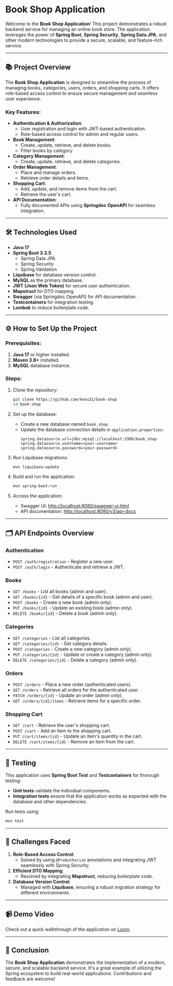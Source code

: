# Book Shop Application

Welcome to the **Book Shop Application**! This project demonstrates a robust backend service for managing an online book store. The application leverages the power of **Spring Boot**, **Spring Security**, **Spring Data JPA**, and other modern technologies to provide a secure, scalable, and feature-rich service.

---

## 📚 **Project Overview**

The **Book Shop Application** is designed to streamline the process of managing books, categories, users, orders, and shopping carts. It offers role-based access control to ensure secure management and seamless user experience.

### Key Features:
- **Authentication & Authorization**:
    - User registration and login with JWT-based authentication.
    - Role-based access control for admin and regular users.
- **Book Management**:
    - Create, update, retrieve, and delete books.
    - Filter books by category.
- **Category Management**:
    - Create, update, retrieve, and delete categories.
- **Order Management**:
    - Place and manage orders.
    - Retrieve order details and items.
- **Shopping Cart**:
    - Add, update, and remove items from the cart.
    - Retrieve the user's cart.
- **API Documentation**:
    - Fully documented APIs using **Springdoc OpenAPI** for seamless integration.

---

## 🛠 **Technologies Used**

- **Java 17**
- **Spring Boot 3.3.5**
    - Spring Data JPA
    - Spring Security
    - Spring Validation
- **Liquibase** for database version control.
- **MySQL** as the primary database.
- **JWT (Json Web Token)** for secure user authentication.
- **Mapstruct** for DTO mapping.
- **Swagger** (via Springdoc OpenAPI) for API documentation.
- **Testcontainers** for integration testing.
- **Lombok** to reduce boilerplate code.

---

## ⚙️ **How to Set Up the Project**

### Prerequisites:
1. **Java 17** or higher installed.
2. **Maven 3.8+** installed.
3. **MySQL** database instance.

### Steps:
1. Clone the repository:
   ```bash
   git clone https://github.com/kenu21/book-shop
   cd book-shop
   ```

2. Set up the database:
    - Create a new database named `book_shop`.
    - Update the database connection details in `application.properties`:
      ```properties
      spring.datasource.url=jdbc:mysql://localhost:3306/book_shop
      spring.datasource.username=<your-username>
      spring.datasource.password=<your-password>
      ```

3. Run Liquibase migrations:
   ```bash
   mvn liquibase:update
   ```

4. Build and run the application:
   ```bash
   mvn spring-boot:run
   ```

5. Access the application:
    - Swagger UI: [http://localhost:8080/swagger-ui.html](http://localhost:8080/swagger-ui.html)
    - API documentation: [http://localhost:8080/v3/api-docs](http://localhost:8080/v3/api-docs)

---

## 🗂 **API Endpoints Overview**

### **Authentication**
- `POST /auth/registration` - Register a new user.
- `POST /auth/login` - Authenticate and retrieve a JWT.

### **Books**
- `GET /books` - List all books (admin and user).
- `GET /books/{id}` - Get details of a specific book (admin and user).
- `POST /books` - Create a new book (admin only).
- `PUT /books/{id}` - Update an existing book (admin only).
- `DELETE /books/{id}` - Delete a book (admin only).

### **Categories**
- `GET /categories` - List all categories.
- `GET /categories/{id}` - Get category details.
- `POST /categories` - Create a new category (admin only).
- `PUT /categories/{id}` - Update or create a category (admin only).
- `DELETE /categories/{id}` - Delete a category (admin only).

### **Orders**
- `POST /orders` - Place a new order (authenticated users).
- `GET /orders` - Retrieve all orders for the authenticated user.
- `PATCH /orders/{id}` - Update an order (admin only).
- `GET /orders/{id}/items` - Retrieve items for a specific order.

### **Shopping Cart**
- `GET /cart` - Retrieve the user's shopping cart.
- `POST /cart` - Add an item to the shopping cart.
- `PUT /cart/items/{id}` - Update an item's quantity in the cart.
- `DELETE /cart/items/{id}` - Remove an item from the cart.

---

## 🧪 **Testing**

This application uses **Spring Boot Test** and **Testcontainers** for thorough testing:
- **Unit tests** validate the individual components.
- **Integration tests** ensure that the application works as expected with the database and other dependencies.

Run tests using:
```bash
mvn test
```

---

## 🌟 **Challenges Faced**

1. **Role-Based Access Control**:
    - Solved by using `@PreAuthorize` annotations and integrating JWT seamlessly with Spring Security.
2. **Efficient DTO Mapping**:
    - Resolved by integrating **Mapstruct**, reducing boilerplate code.
3. **Database Version Control**:
    - Managed with **Liquibase**, ensuring a robust migration strategy for different environments.

---

## 📹 **Demo Video**

Check out a quick walkthrough of the application on [Loom](https://www.loom.com/share/8ea0f33558b548238575fbb472110eb4?sid=008a093c-5aeb-43e1-b546-1a9eb1d135d3).

---

## 🎉 **Conclusion**

The **Book Shop Application** demonstrates the implementation of a modern, secure, and scalable backend service. It's a great example of utilizing the Spring ecosystem to build real-world applications. Contributions and feedback are welcome!